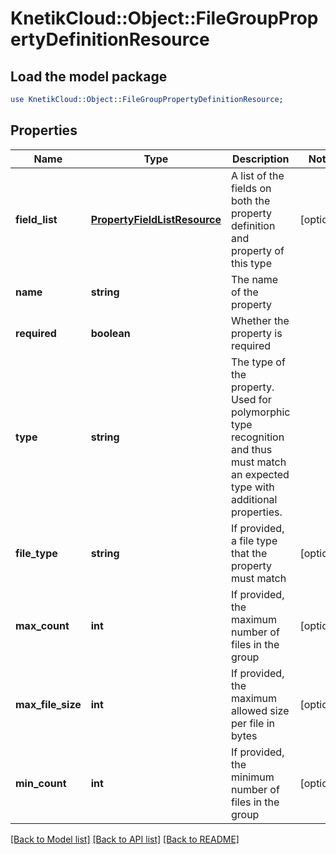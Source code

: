 # KnetikCloud::Object::FileGroupPropertyDefinitionResource

## Load the model package
```perl
use KnetikCloud::Object::FileGroupPropertyDefinitionResource;
```

## Properties
Name | Type | Description | Notes
------------ | ------------- | ------------- | -------------
**field_list** | [**PropertyFieldListResource**](PropertyFieldListResource.md) | A list of the fields on both the property definition and property of this type | [optional] 
**name** | **string** | The name of the property | 
**required** | **boolean** | Whether the property is required | 
**type** | **string** | The type of the property. Used for polymorphic type recognition and thus must match an expected type with additional properties. | 
**file_type** | **string** | If provided, a file type that the property must match | [optional] 
**max_count** | **int** | If provided, the maximum number of files in the group | [optional] 
**max_file_size** | **int** | If provided, the maximum allowed size per file in bytes | [optional] 
**min_count** | **int** | If provided, the minimum number of files in the group | [optional] 

[[Back to Model list]](../README.md#documentation-for-models) [[Back to API list]](../README.md#documentation-for-api-endpoints) [[Back to README]](../README.md)


